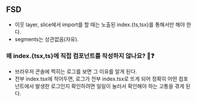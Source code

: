 ## FSD

- 이웃 layer, slice에서 import를 할 때는 노출된 index.{ts,tsx}를 통해서만 해야 한다.
- segments는 상관없음(자유).

### 왜 index.{tsx,ts}에 직접 컴포넌트를 작성하지 않나요? 🤔❓

- 브라우저 콘솔에 찍히는 로그를 보면 그 이유를 알게 된다.
- 전부 index.tsx에 적어두면, 로그가 전부 index.tsx로 뜨게 되어 정확히 어떤 컴포넌트에서 발생한 로그인지 확인하려면 일일이 눌러서 확인해야 하는 고통을 겪게 된다.
